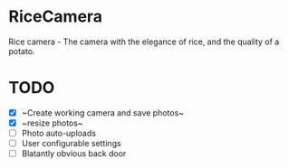 RiceCamera
==========

Rice camera - The camera with the elegance of rice, and the quality of a potato.

TODO
====
 - [x] ~Create working camera and save photos~
 - [x] ~resize photos~
 - [ ] Photo auto-uploads
 - [ ] User configurable settings
 - [ ] Blatantly obvious back door

